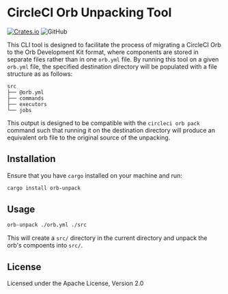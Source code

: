 # CircleCI Orb Unpacking Tool

[![Crates.io](https://img.shields.io/crates/v/orb-unpack)](https://crates.io/crates/orb-unpack)
![GitHub](https://img.shields.io/github/license/voiceflow/circleci-orb-unpack)

This CLI tool is designed to facilitate the process of migrating a CircleCI Orb to the Orb Development Kit format, where components are stored in separate files rather than in one `orb.yml` file. By running this tool on a given `orb.yml` file, the specified destination directory will be populated with a file structure as as follows:

```
src
├── @orb.yml
├── commands
├── executors
└── jobs
```

This output is designed to be compatible with the `circleci orb pack` command such that running it on the destination directory will produce an equivalent orb file to the original source of the unpacking.

## Installation

Ensure that you have `cargo` installed on your machine and run:

```bash
cargo install orb-unpack
```

## Usage

```bash
orb-unpack ./orb.yml ./src
```

This will create a `src/` directory in the current directory and unpack the orb's compoents into `src/`.

## License

Licensed under the Apache License, Version 2.0 
